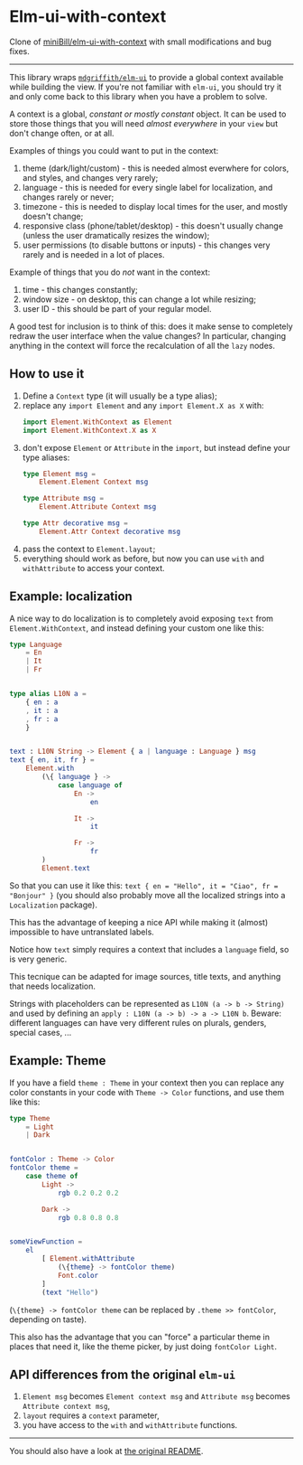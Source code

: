# Elm-ui-with-context

Clone of [miniBill/elm-ui-with-context](https://package.elm-lang.org/packages/miniBill/elm-ui-with-context/latest/) with small modifications and bug fixes.

---

This library wraps [`mdgriffith/elm-ui`](https://package.elm-lang.org/packages/mdgriffith/elm-ui/latest/) to provide a global context available while building the view. If you're not familiar with `elm-ui`, you should try it and only come back to this library when you have a problem to solve.

A context is a global, *constant or mostly constant* object. It can be used to store those things that you will need *almost everywhere* in your `view` but don't change often, or at all.

Examples of things you could want to put in the context:
1. theme (dark/light/custom) - this is needed almost everwhere for colors, and styles, and changes very rarely;
2. language - this is needed for every single label for localization, and changes rarely or never;
3. timezone - this is needed to display local times for the user, and mostly doesn't change;
4. responsive class (phone/tablet/desktop) - this doesn't usually change (unless the user dramatically resizes the window);
5. user permissions (to disable buttons or inputs) - this changes very rarely and is needed in a lot of places.

Example of things that you do *not* want in the context:
1. time - this changes constantly;
2. window size - on desktop, this can change a lot while resizing;
3. user ID - this should be part of your regular model.

A good test for inclusion is to think of this: does it make sense to completely redraw the user interface when the value changes? In particular, changing anything in the context will force the recalculation of all the `lazy` nodes.

## How to use it
1. Define a `Context` type (it will usually be a type alias);
2. replace any `import Element` and any `import Element.X as X` with:
   ```elm
   import Element.WithContext as Element
   import Element.WithContext.X as X
   ```
3. don't expose `Element` or `Attribute` in the `import`, but instead define your type aliases:
   ```elm
   type Element msg =
       Element.Element Context msg
   
   type Attribute msg =
       Element.Attribute Context msg
   
   type Attr decorative msg =
       Element.Attr Context decorative msg
   ```
4. pass the context to `Element.layout`;
5. everything should work as before, but now you can use `with` and `withAttribute` to access your context.


## Example: localization
A nice way to do localization is to completely avoid exposing `text` from `Element.WithContext`, and instead defining your custom one like this:

```elm
type Language
    = En
    | It
    | Fr


type alias L10N a =
    { en : a
    , it : a
    , fr : a
    }


text : L10N String -> Element { a | language : Language } msg
text { en, it, fr } =
    Element.with
        (\{ language } ->
            case language of
                En ->
                    en

                It ->
                    it

                Fr ->
                    fr
        )
        Element.text
```

So that you can use it like this: `text { en = "Hello", it = "Ciao", fr = "Bonjour" }` (you should also probably move all the localized strings into a `Localization` package).

This has the advantage of keeping a nice API while making it (almost) impossible to have untranslated labels.

Notice how `text` simply requires a context that includes a `language` field, so is very generic.

This tecnique can be adapted for image sources, title texts, and anything that needs localization.

Strings with placeholders can be represented as `L10N (a -> b -> String)` and used by defining an `apply : L10N (a -> b) -> a -> L10N b`. Beware: different languages can have very different rules on plurals, genders, special cases, ...


## Example: Theme
If you have a field `theme : Theme` in your context then you can replace any color constants in your code with `Theme -> Color` functions, and use them like this:


```elm
type Theme
    = Light
    | Dark


fontColor : Theme -> Color
fontColor theme =
    case theme of
        Light ->
            rgb 0.2 0.2 0.2

        Dark ->
            rgb 0.8 0.8 0.8


someViewFunction =
    el
        [ Element.withAttribute
            (\{theme} -> fontColor theme)
            Font.color
        ]
        (text "Hello")
```

(`\{theme} -> fontColor theme` can be replaced by `.theme >> fontColor`, depending on taste).

This also has the advantage that you can "force" a particular theme in places that need it, like the theme picker, by just doing `fontColor Light`.

## API differences from the original `elm-ui`

1. `Element msg` becomes `Element context msg` and `Attribute msg` becomes `Attribute context msg`,
2. `layout` requires a `context` parameter,
3. you have access to the `with` and `withAttribute` functions.

---

You should also have a look at [the original README](https://package.elm-lang.org/packages/mdgriffith/elm-ui/latest/).

